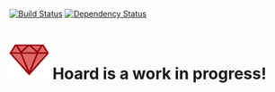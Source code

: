[![Build Status](https://travis-ci.org/georgedrummond/hoard.svg?branch=master)](https://travis-ci.org/georgedrummond/hoard) [![Dependency Status](https://gemnasium.com/georgedrummond/hoard.svg)](https://gemnasium.com/georgedrummond/hoard)


# ![Rentify](https://github.com/georgedrummond/hoard/raw/master/app/assets/images/logo.png) Hoard is a work in progress!
